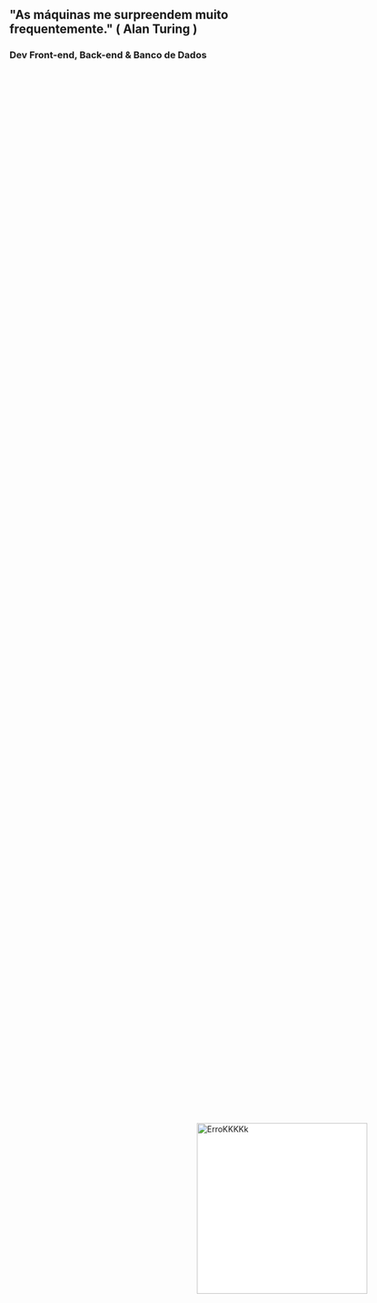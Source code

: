## "As máquinas me surpreendem muito frequentemente." ( Alan Turing )

### Dev Front-end, Back-end & Banco de Dados

<div style="display: flex; justify-content: center; align-items: center; width: 100vw; height: 100vh">

<img src="https://raw.githubusercontent.com/hendrixroa/in-case-of-fire-1/master/in_case_of_fire.png" style="background: #fff"  height=300 alt="ErroKKKKk"/>

  
</div>
